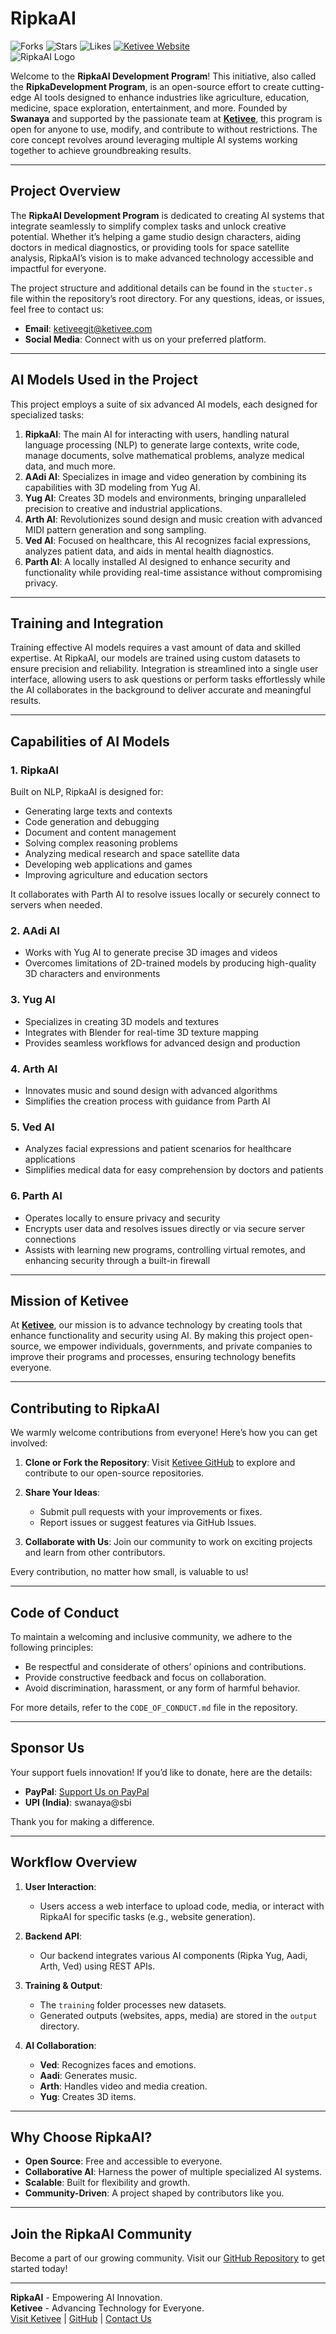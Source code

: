 # RipkaAI

![Forks](https://img.shields.io/badge/Forks-0-blue) ![Stars](https://img.shields.io/badge/Stars-1-yellow) ![Likes](https://img.shields.io/badge/Likes-1-brightgreen) [![Ketivee Website](https://img.shields.io/badge/Ketivee-Website-orange)](https://ketivee.com)  
![RipkaAI Logo](pixel@2x.png) <!-- Replace with your logo or remove if not available -->

Welcome to the **RipkaAI Development Program**! This initiative, also called the **RipkaDevelopment Program**, is an open-source effort to create cutting-edge AI tools designed to enhance industries like agriculture, education, medicine, space exploration, entertainment, and more. Founded by **Swanaya** and supported by the passionate team at **[Ketivee](https://ketivee.com)**, this program is open for anyone to use, modify, and contribute to without restrictions. The core concept revolves around leveraging multiple AI systems working together to achieve groundbreaking results.

---

## Project Overview

The **RipkaAI Development Program** is dedicated to creating AI systems that integrate seamlessly to simplify complex tasks and unlock creative potential. Whether it’s helping a game studio design characters, aiding doctors in medical diagnostics, or providing tools for space satellite analysis, RipkaAI’s vision is to make advanced technology accessible and impactful for everyone.

The project structure and additional details can be found in the `stucter.s` file within the repository’s root directory. For any questions, ideas, or issues, feel free to contact us:

- **Email**: [ketiveegit@ketivee.com](mailto:ketiveegit@ketivee.com)
- **Social Media**: Connect with us on your preferred platform.

---

## AI Models Used in the Project

This project employs a suite of six advanced AI models, each designed for specialized tasks:

1. **RipkaAI**: The main AI for interacting with users, handling natural language processing (NLP) to generate large contexts, write code, manage documents, solve mathematical problems, analyze medical data, and much more.
2. **AAdi AI**: Specializes in image and video generation by combining its capabilities with 3D modeling from Yug AI.
3. **Yug AI**: Creates 3D models and environments, bringing unparalleled precision to creative and industrial applications.
4. **Arth AI**: Revolutionizes sound design and music creation with advanced MIDI pattern generation and song sampling.
5. **Ved AI**: Focused on healthcare, this AI recognizes facial expressions, analyzes patient data, and aids in mental health diagnostics.
6. **Parth AI**: A locally installed AI designed to enhance security and functionality while providing real-time assistance without compromising privacy.

---

## Training and Integration

Training effective AI models requires a vast amount of data and skilled expertise. At RipkaAI, our models are trained using custom datasets to ensure precision and reliability. Integration is streamlined into a single user interface, allowing users to ask questions or perform tasks effortlessly while the AI collaborates in the background to deliver accurate and meaningful results.

---

## Capabilities of AI Models

### 1. RipkaAI

Built on NLP, RipkaAI is designed for:

- Generating large texts and contexts
- Code generation and debugging
- Document and content management
- Solving complex reasoning problems
- Analyzing medical research and space satellite data
- Developing web applications and games
- Improving agriculture and education sectors

It collaborates with Parth AI to resolve issues locally or securely connect to servers when needed.

### 2. AAdi AI

- Works with Yug AI to generate precise 3D images and videos
- Overcomes limitations of 2D-trained models by producing high-quality 3D characters and environments

### 3. Yug AI

- Specializes in creating 3D models and textures
- Integrates with Blender for real-time 3D texture mapping
- Provides seamless workflows for advanced design and production

### 4. Arth AI

- Innovates music and sound design with advanced algorithms
- Simplifies the creation process with guidance from Parth AI

### 5. Ved AI

- Analyzes facial expressions and patient scenarios for healthcare applications
- Simplifies medical data for easy comprehension by doctors and patients

### 6. Parth AI

- Operates locally to ensure privacy and security
- Encrypts user data and resolves issues directly or via secure server connections
- Assists with learning new programs, controlling virtual remotes, and enhancing security through a built-in firewall

---

## Mission of Ketivee

At **[Ketivee](https://ketivee.com)**, our mission is to advance technology by creating tools that enhance functionality and security using AI. By making this project open-source, we empower individuals, governments, and private companies to improve their programs and processes, ensuring technology benefits everyone.

---

## Contributing to RipkaAI

We warmly welcome contributions from everyone! Here’s how you can get involved:

1. **Clone or Fork the Repository**:
   Visit [Ketivee GitHub](https://github.com/ketivee-org) to explore and contribute to our open-source repositories.

2. **Share Your Ideas**:
   - Submit pull requests with your improvements or fixes.
   - Report issues or suggest features via GitHub Issues.

3. **Collaborate with Us**:
   Join our community to work on exciting projects and learn from other contributors.

Every contribution, no matter how small, is valuable to us!

---

## Code of Conduct

To maintain a welcoming and inclusive community, we adhere to the following principles:

- Be respectful and considerate of others’ opinions and contributions.
- Provide constructive feedback and focus on collaboration.
- Avoid discrimination, harassment, or any form of harmful behavior.

For more details, refer to the `CODE_OF_CONDUCT.md` file in the repository.

---

## Sponsor Us

Your support fuels innovation! If you’d like to donate, here are the details:

- **PayPal**: [Support Us on PayPal](#)
- **UPI (India)**: swanaya\@sbi

Thank you for making a difference.

---

## Workflow Overview

1. **User Interaction**:
   - Users access a web interface to upload code, media, or interact with RipkaAI for specific tasks (e.g., website generation).

2. **Backend API**:
   - Our backend integrates various AI components (Ripka Yug, Aadi, Arth, Ved) using REST APIs.

3. **Training & Output**:
   - The `training` folder processes new datasets.
   - Generated outputs (websites, apps, media) are stored in the `output` directory.

4. **AI Collaboration**:
   - **Ved**: Recognizes faces and emotions.
   - **Aadi**: Generates music.
   - **Arth**: Handles video and media creation.
   - **Yug**: Creates 3D items.

---

## Why Choose RipkaAI?

- **Open Source**: Free and accessible to everyone.
- **Collaborative AI**: Harness the power of multiple specialized AI systems.
- **Scalable**: Built for flexibility and growth.
- **Community-Driven**: A project shaped by contributors like you.

---

## Join the RipkaAI Community

Become a part of our growing community. Visit our [GitHub Repository](https://github.com/ketivee-org/RipkaAI) to get started today!

---

**RipkaAI** - Empowering AI Innovation.  
**Ketivee** - Advancing Technology for Everyone.  
[Visit Ketivee](https://ketivee.com) | [GitHub](https://github.com/ketivee-org) | [Contact Us](mailto:ketiveegit@ketivee.com)

